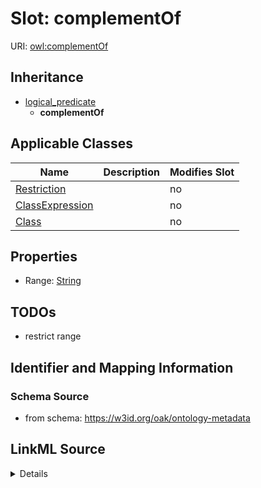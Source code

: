 

# Slot: complementOf

URI: [owl:complementOf](http://www.w3.org/2002/07/owl#complementOf)




## Inheritance

* [logical_predicate](logical_predicate.md)
    * **complementOf**






## Applicable Classes

| Name | Description | Modifies Slot |
| --- | --- | --- |
| [Restriction](Restriction.md) |  |  no  |
| [ClassExpression](ClassExpression.md) |  |  no  |
| [Class](Class.md) |  |  no  |







## Properties

* Range: [String](String.md)





## TODOs

* restrict range

## Identifier and Mapping Information







### Schema Source


* from schema: https://w3id.org/oak/ontology-metadata




## LinkML Source

<details>
```yaml
name: complementOf
todos:
- restrict range
from_schema: https://w3id.org/oak/ontology-metadata
rank: 1000
is_a: logical_predicate
slot_uri: owl:complementOf
alias: complementOf
domain_of:
- ClassExpression
range: string

```
</details>